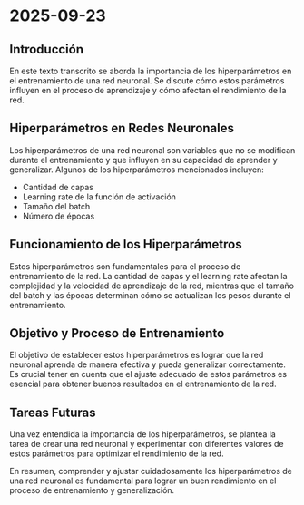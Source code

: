 # 2025-09-23

## Introducción
En este texto transcrito se aborda la importancia de los hiperparámetros en el entrenamiento de una red neuronal. Se discute cómo estos parámetros influyen en el proceso de aprendizaje y cómo afectan el rendimiento de la red.

## Hiperparámetros en Redes Neuronales
Los hiperparámetros de una red neuronal son variables que no se modifican durante el entrenamiento y que influyen en su capacidad de aprender y generalizar. Algunos de los hiperparámetros mencionados incluyen:
- Cantidad de capas
- Learning rate de la función de activación
- Tamaño del batch
- Número de épocas

## Funcionamiento de los Hiperparámetros
Estos hiperparámetros son fundamentales para el proceso de entrenamiento de la red. La cantidad de capas y el learning rate afectan la complejidad y la velocidad de aprendizaje de la red, mientras que el tamaño del batch y las épocas determinan cómo se actualizan los pesos durante el entrenamiento.

## Objetivo y Proceso de Entrenamiento
El objetivo de establecer estos hiperparámetros es lograr que la red neuronal aprenda de manera efectiva y pueda generalizar correctamente. Es crucial tener en cuenta que el ajuste adecuado de estos parámetros es esencial para obtener buenos resultados en el entrenamiento de la red.

## Tareas Futuras
Una vez entendida la importancia de los hiperparámetros, se plantea la tarea de crear una red neuronal y experimentar con diferentes valores de estos parámetros para optimizar el rendimiento de la red.

En resumen, comprender y ajustar cuidadosamente los hiperparámetros de una red neuronal es fundamental para lograr un buen rendimiento en el proceso de entrenamiento y generalización.
